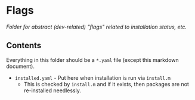 # Flags #
_Folder for abstract (dev-related) "flags" related to installation status, etc._

## Contents ##
Everything in this folder should be a `*.yaml` file (except this markdown document).

* `installed.yaml` - Put here when installation is run via `install.m`
  + This is checked by `install.m` and if it exists, then packages are not re-installed needlessly.